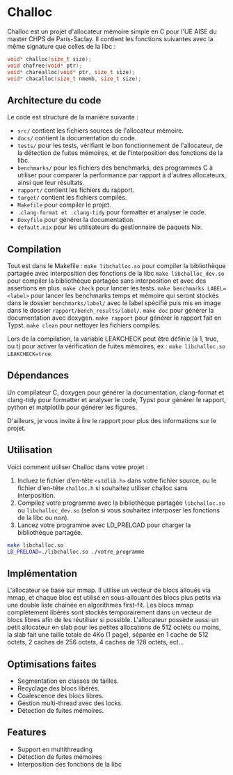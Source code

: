# Challoc

Challoc est un projet d'allocateur mémoire simple en C pour l'UE AISE du master CHPS de Paris-Saclay.
Il contient les fonctions suivantes avec la même signature que celles de la libc :
```c
void* challoc(size_t size);
void chafree(void* ptr);
void* charealloc(void* ptr, size_t size);
void* chacalloc(size_t nmemb, size_t size);
```

## Architecture du code

Le code est structuré de la manière suivante :
- `src/` contient les fichiers sources de l'allocateur mémoire.
- `docs/` contient la documentation du code.
- `tests/` pour les tests, vérifiant le bon fonctionnement de l'allocateur, de la détection de fuites mémoires, et de l'interposition des fonctions de la libc.
- `benchmarks/` pour les fichiers des benchmarks, des programmes C à utiliser pour comparer la performance par rapport à d'autres allocateurs, ainsi que leur résultats.
- `rapport/` contient les fichiers du rapport.
- `target/` contient les fichiers compilés.
- `Makefile` pour compiler le projet.
- `.clang-format et .clang-tidy` pour formatter et analyser le code.
- `Doxyfile` pour générer la documentation.
- `default.nix` pour les utilisateurs du gestionnaire de paquets Nix.

## Compilation

Tout est dans le Makefile :
```make libchalloc.so``` pour compiler la bibliothèque partagée avec interposition des fonctions de la libc
```make libchalloc_dev.so``` pour compiler la bibliothèque partagée sans interposition et avec des assertions en plus.
```make check``` pour lancer les tests.
```make benchmarks LABEL=<label>``` pour lancer les benchmarks temps et mémoire qui seront stockés dans le dossier `benchmarks/label/` avec le label spécifié puis mis en image dans le dossier `rapport/bench_results/label/`.
```make doc``` pour générer la documentation avec doxygen.
```make rapport``` pour générer le rapport fait en Typst.
```make clean``` pour nettoyer les fichiers compilés.

Lors de la compilation, la variable LEAKCHECK peut être définie (à 1, true, ou t) pour activer la vérification de fuites mémoires, ex : ```make libchalloc.so LEAKCHECK=true```.

## Dépendances

Un compilateur C, doxygen pour générer la documentation, clang-format et clang-tidy pour formatter et analyser le code, Typst pour générer le rapport, python et matplotlib pour générer les figures.

D'ailleurs, je vous invite à lire le rapport pour plus des informations sur le projet.
## Utilisation

Voici comment utiliser Challoc dans votre projet :

1. Incluez le fichier d'en-tête `<stdlib.h>` dans votre fichier source, ou le fichier d'en-tête `challoc.h` si souhaitez utiliser challoc sans interposition.
2. Compilez votre programme avec la bibliothèque partagée `libchalloc.so` ou `libchalloc_dev.so` (selon si vous souhaitez interposer les fonctions de la libc ou non).
3. Lancez votre programme avec LD_PRELOAD pour charger la bibliothèque partagée.
```bash
make libchalloc.so
LD_PRELOAD=./libchalloc.so ./votre_programme
```

## Implémentation

L'allocateur se base sur mmap.
Il utilise un vecteur de blocs alloués via mmap, et chaque bloc est utilisé en sous-allouant des blocs plus petits via une double liste chaînée en algorithmes first-fit.
Les blocs mmap complètement libérés sont stockés temporairement dans un vecteur de blocs libres afin de les réutiliser si possible.
L'allocateur possède aussi un petit allocateur en slab pour les petites allocations de 512 octets ou moins, la slab fait une taille totale de 4Ko (1 page), séparée en 1 cache de 512 octets, 2 caches de 256 octets, 4 caches de 128 octets, ect...

## Optimisations faites
- Segmentation en classes de tailles.
- Recyclage des blocs libérés.
- Coalescence des blocs libres.
- Gestion multi-thread avec des locks.
- Détection de fuites mémoires.

## Features
- Support en multithreading
- Détection de fuites mémoires
- Interposition des fonctions de la libc
